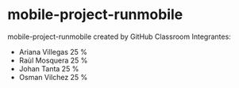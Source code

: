 # mobile-project-runmobile
mobile-project-runmobile created by GitHub Classroom
Integrantes:
  - Ariana Villegas   25 %
  - Raùl Mosquera     25 %
  - Johan Tanta       25 %
  - Osman Vilchez     25 %


  
